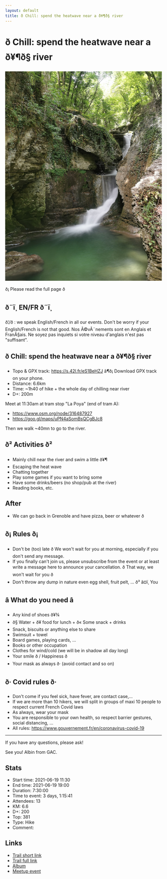 ```yaml
---
layout: default
title: ð Chill: spend the heatwave near a ð¥¶ð§ river
---
```


# ð Chill: spend the heatwave near a ð¥¶ð§ river

![2021-06-19](../img/orig/2021-06-19.jpg)

ð¡ Please read the full page ð

##  ð¨ï¸ EN/FR ð¨ï¸ 
ð¦/ð : we speak English/French in all our events. Don't be worry if your English/French is not that good. Nos Ã©vÃ¨nements sont en Anglais et FranÃ§ais. Ne soyez pas inquiets si votre niveau d'anglais n'est pas "suffisant".

##  ð Chill: spend the heatwave near a ð¥¶ð§ river 
* Topo & GPX track: https://s.42l.fr/eS1BeHZJ
â¶ð¡ Download GPX track on your phone.
* Distance: 6.6km
* Time: ~1h40 of hike + the whole day of chilling near river
* D+: 200m

Meet at 11:30am at tram stop "La Poya" (end of tram A):
- https://www.osm.org/node/316487927
- https://goo.gl/maps/uPN4aSomBsQCgBJc8

Then we walk ~40mn to go to the river.

##  ð² Activities ð² 
- Mainly chill near the river and swim a little ð¥¶
- Escaping the heat wave
- Chatting together
- Play some games if you want to bring some
- Have some drinks/beers (no shop/pub at the river)
- Reading books, etc.

##  After 
- We can go back in Grenoble and have pizza, beer or whatever ð

##  ð¡ Rules ð¡ 
- Don't be (too) late ð We won't wait for you at morning, especially if you don't send any message.
- If you finally can't join us, please unsubscribe from the event or at least write a message here to announce your cancellation. ð That way, we won't wait for you ð
- Don't throw any dump in nature even egg shell, fruit pelt, ... ð³ â¤ï¸ You

##  â What do you need â 
- Any kind of shoes ð¥¾
- ð§ Water + ð¥ food for lunch + ð« Some snack + drinks
- Snack, biscuits or anything else to share
- Swimsuit + towel
- Board games, playing cards, ...
- Books or other occupation
- Clothes for wind/cold (we will be in shadow all day long)
- Your smile ð / Happiness ð
- Your mask as always ð· (avoid contact and so on)

##  ð· Covid rules ð· 
- Don't come if you feel sick, have fever, are contact case,...
- If we are more than 10 hikers, we will split in groups of maxi 10 people to respect current French Covid laws
- As always, wear your mask
- You are responsible to your own health, so respect barrier gestures, social distancing, ...
- All rules: https://www.gouvernement.fr/en/coronavirus-covid-19

-----------------------
If you have any questions, please ask!

See you! Albin from GAC.

## Stats

- Start time: 2021-06-19 11:30
- End time: 2021-06-19 19:00
- Duration: 7:30:00
- Time to event: 3 days, 1:15:41
- Attendees: 13
- KM: 6.6
- D+: 200
- Top: 381
- Type: Hike
- Comment: 

## Links

- [Trail short link](https://s.42l.fr/eS1BeHZJ)
- [Trail full link]()
- [Album](https://binnette.github.io/GacImg2021/2021-06-19-😎-Chill-spend-the-heatwave-near-a-🥶🧊-river.html)
- [Meetup event](https://www.meetup.com/grenoble-adventure-club-english-french/events/278870107/)
